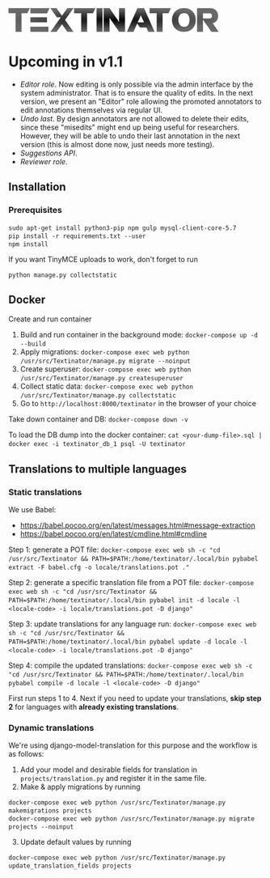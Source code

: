 ![Textinator logo](https://github.com/dkalpakchi/Textinator/raw/master/docs/source/logo.png "Textinator")

# Upcoming in v1.1
- _Editor role_. Now editing is only possible via the admin interface by the system administrator. That is to ensure the quality of edits. In the next version, we present an "Editor" role allowing the promoted annotators to edit annotations themselves via regular UI.
- _Undo last_. By design annotators are not allowed to delete their edits, since these "misedits" might end up being useful for researchers. However, they will be able to undo their last annotation in the next version (this is almost done now, just needs more testing).
- _Suggestions API_.
- _Reviewer role_.


## Installation
### Prerequisites
```
sudo apt-get install python3-pip npm gulp mysql-client-core-5.7
pip install -r requirements.txt --user
npm install
```

If you want TinyMCE uploads to work, don't forget to run
```
python manage.py collectstatic
```

## Docker
Create and run container
1. Build and run container in the background mode: `docker-compose up -d --build`
2. Apply migrations: `docker-compose exec web python /usr/src/Textinator/manage.py migrate --noinput`
3. Create superuser: `docker-compose exec web python /usr/src/Textinator/manage.py createsuperuser`
4. Collect static data: `docker-compose exec web python /usr/src/Textinator/manage.py collectstatic`
5. Go to `http://localhost:8000/textinator` in the browser of your choice

Take down container and DB:
`docker-compose down -v`

To load the DB dump into the docker container:
`cat <your-dump-file>.sql | docker exec -i textinator_db_1 psql -U textinator`


## Translations to multiple languages

### Static translations
We use Babel:
- https://babel.pocoo.org/en/latest/messages.html#message-extraction
- https://babel.pocoo.org/en/latest/cmdline.html#cmdline

Step 1: generate a POT file:
`docker-compose exec web sh -c "cd /usr/src/Textinator && PATH=$PATH:/home/textinator/.local/bin pybabel extract -F babel.cfg -o locale/translations.pot ."`

Step 2: generate a specific translation file from a POT file:
`docker-compose exec web sh -c "cd /usr/src/Textinator && PATH=$PATH:/home/textinator/.local/bin pybabel init -d locale -l <locale-code> -i locale/translations.pot -D django"`

Step 3: update translations for any language run:
`docker-compose exec web sh -c "cd /usr/src/Textinator && PATH=$PATH:/home/textinator/.local/bin pybabel update -d locale -l <locale-code> -i locale/translations.pot -D django"`

Step 4: compile the updated translations:
`docker-compose exec web sh -c "cd /usr/src/Textinator && PATH=$PATH:/home/textinator/.local/bin pybabel compile -d locale -l <locale-code> -D django"`

First run steps 1 to 4. Next if you need to update your translations, **skip step 2** for languages with **already existing translations**.

### Dynamic translations
We're using django-model-translation for this purpose and the workflow is as follows:
1. Add your model and desirable fields for translation in `projects/translation.py` and register it in the same file.
2. Make & apply migrations by running
```
docker-compose exec web python /usr/src/Textinator/manage.py makemigrations projects
docker-compose exec web python /usr/src/Textinator/manage.py migrate projects --noinput
```
3. Update default values by running
```
docker-compose exec web python /usr/src/Textinator/manage.py update_translation_fields projects
```
